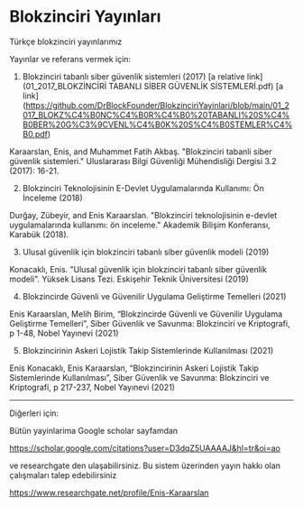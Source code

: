 # Blokzinciri Yayınları
Türkçe blokzinciri yayınlarımız

Yayınlar ve referans vermek için:

1. Blokzinciri tabanlı siber güvenlik sistemleri (2017) [a relative link](01_2017_BLOKZİNCİRİ TABANLI SİBER GÜVENLİK SİSTEMLERİ.pdf)
[a link] (https://github.com/DrBlockFounder/BlokzinciriYayinlari/blob/main/01_2017_BLOKZ%C4%B0NC%C4%B0R%C4%B0%20TABANLI%20S%C4%B0BER%20G%C3%9CVENL%C4%B0K%20S%C4%B0STEMLER%C4%B0.pdf)

Karaarslan, Enis, and Muhammet Fatih Akbaş. "Blokzinciri tabanli siber güvenlik sistemleri." Uluslararası Bilgi Güvenliği Mühendisliği Dergisi 3.2 (2017): 16-21.

2. Blokzinciri Teknolojisinin E-Devlet Uygulamalarında Kullanımı: Ön İnceleme (2018)

Durğay, Zübeyir, and Enis Karaarslan. "Blokzinciri teknolojisinin e-devlet uygulamalarında kullanımı: ön inceleme." Akademik Bilişim Konferansı, Karabük (2018).

3. Ulusal güvenlik için blokzinciri tabanlı siber güvenlik modeli (2019)

Konacaklı, Enis. "Ulusal güvenlik için blokzinciri tabanlı siber güvenlik modeli". Yüksek Lisans Tezi. Eskişehir Teknik Üniversitesi (2019)

4. Blokzincirde Güvenli ve Güvenilir Uygulama Geliştirme Temelleri (2021)

Enis Karaarslan, Melih Birim, “Blokzincirde Güvenli ve Güvenilir Uygulama Geliştirme Temelleri”, Siber Güvenlik ve Savunma: Blokzinciri ve Kriptografi, p 1-48, Nobel Yayınevi (2021)

5. Blokzincirinin Askeri Lojistik Takip Sistemlerinde Kullanılması (2021)


Enis Konacaklı, Enis Karaarslan, “Blokzincirinin Askeri Lojistik Takip Sistemlerinde Kullanılması”, Siber Güvenlik ve Savunma: Blokzinciri ve Kriptografi, p 217-237, Nobel Yayınevi (2021)


-----------------------------------------------------------------------------------------------------------------------------------------------------

Diğerleri için:

Bütün yayinlarima Google scholar sayfamdan 

https://scholar.google.com/citations?user=D3dqZ5UAAAAJ&hl=tr&oi=ao



ve researchgate den ulaşabilirsiniz. Bu sistem üzerinden yayın hakkı olan çalışmaları talep edebilirsiniz

https://www.researchgate.net/profile/Enis-Karaarslan
